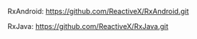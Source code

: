 
RxAndroid:
https://github.com/ReactiveX/RxAndroid.git

RxJava:
https://github.com/ReactiveX/RxJava.git




